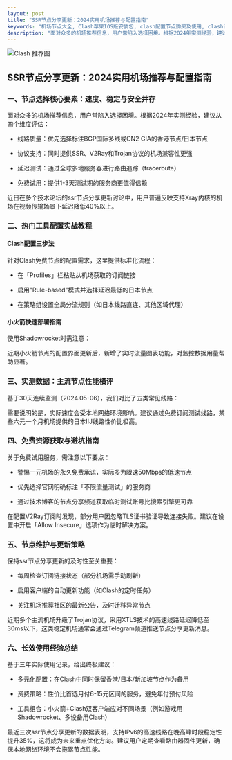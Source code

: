 ```yaml
---
layout: post
title: "SSR节点分享更新：2024实用机场推荐与配置指南"
keywords: "机场节点大全, Clash苹果IOS版安装包, clash配置节点购买及使用, clash试用, clash配置免费节点github, clash飞机, 免费网络节点加速器"
description: "面对众多的机场推荐信息，用户常陷入选择困境。根据2024年实测经验，建议从四个维度评估：线路质量：优先选择标注BGP国际多线或CN2 GIA的香港节点/日本节点,协议支持：同时提供SSR、V2Ray和Trojan协议的机场兼容性更强"
---
```


![Clash 推荐图](https://clashjd.github.io/assets/img/付费机场订阅.png)

## SSR节点分享更新：2024实用机场推荐与配置指南

### 一、节点选择核心要素：速度、稳定与安全并存

面对众多的机场推荐信息，用户常陷入选择困境。根据2024年实测经验，建议从四个维度评估：

- 线路质量：优先选择标注BGP国际多线或CN2 GIA的香港节点/日本节点

- 协议支持：同时提供SSR、V2Ray和Trojan协议的机场兼容性更强

- 延迟测试：通过全球多地服务器进行路由追踪（traceroute）

- 免费试用：提供1-3天测试期的服务商更值得信赖

近日在多个技术论坛的ssr节点分享更新讨论中，用户普遍反映支持Xray内核的机场在视频传输场景下延迟降低40%以上。

### 二、热门工具配置实战教程

#### Clash配置三步法

针对Clash免费节点的配置需求，这里提供标准化流程：

- 在「Profiles」栏粘贴从机场获取的订阅链接

- 启用"Rule-based"模式并选择延迟最低的日本节点

- 在策略组设置全局分流规则（如日本线路直连、其他区域代理）

#### 小火箭快速部署指南

使用Shadowrocket时需注意：

近期小火箭节点的配置界面更新后，新增了实时流量图表功能，对监控数据用量帮助显著。

### 三、实测数据：主流节点性能横评

基于30天连续监测（2024.05-06），我们对比了五类常见线路：

需要说明的是，实际速度会受本地网络环境影响。建议通过免费订阅测试线路，某些六元一个月机场提供的日本ⅡJ线路性价比极高。

### 四、免费资源获取与避坑指南

关于免费试用服务，需注意以下要点：

- 警惕一元机场的永久免费承诺，实际多为限速50Mbps的低速节点

- 优先选择官网明确标注「不限流量测试」的服务商

- 通过技术博客的节点分享频道获取临时测试账号比搜索引擎更可靠

在配置V2Ray订阅时发现，部分用户因忽略TLS证书验证导致连接失败。建议在设置中开启「Allow Insecure」选项作为临时解决方案。

### 五、节点维护与更新策略

保持ssr节点分享更新的及时性至关重要：

- 每周检查订阅链接状态（部分机场需手动刷新）

- 启用客户端的自动更新功能（如Clash的定时任务）

- 关注机场推荐社区的最新公告，及时迁移异常节点

近期多个主流机场升级了Trojan协议，采用XTLS技术的高速线路延迟降低至30ms以下，这类稳定机场通常会通过Telegram频道推送节点分享更新消息。

### 六、长效使用经验总结

基于三年实际使用记录，给出终极建议：

- 多元化配置：在Clash中同时保留香港/日本/新加坡节点作为备用

- 资费策略：性价比首选月付6-15元区间的服务，避免年付预付风险

- 工具组合：小火箭+Clash双客户端应对不同场景（例如游戏用Shadowrocket、多设备用Clash）

最近三次ssr节点分享更新的数据表明，支持IPv6的高速线路在晚高峰时段稳定性提升35%，这将成为未来重点优化方向。建议用户定期查看路由器固件更新，确保本地网络环境不会拖累节点性能。
